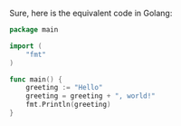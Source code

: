Sure, here is the equivalent code in Golang:
```go
package main

import (
    "fmt"
)

func main() {
    greeting := "Hello"
    greeting = greeting + ", world!"
    fmt.Println(greeting)
}
```
